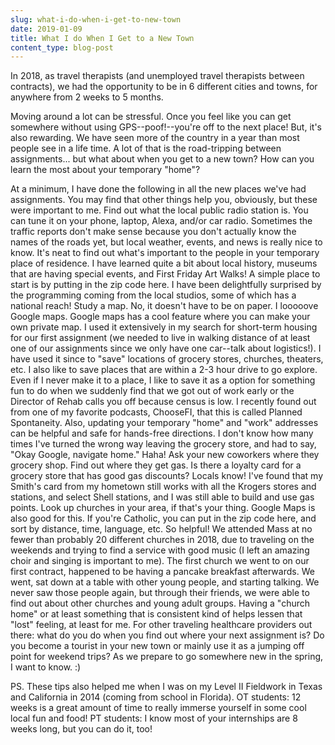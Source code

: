 ```yaml
---
slug: what-i-do-when-i-get-to-new-town
date: 2019-01-09
title: What I do When I Get to a New Town
content_type: blog-post
---
```


In 2018, as travel therapists (and unemployed travel therapists between contracts), we had the opportunity to be in 6 different cities and towns, for anywhere from 2 weeks to 5 months.

Moving around a lot can be stressful. Once you feel like you can get somewhere without using GPS--poof!--you're off to the next place! But, it's also rewarding. We have seen more of the country in a year than most people see in a life time. A lot of that is the road-tripping between assignments... but what about when you get to a new town? How can you learn the most about your temporary "home"?

At a minimum, I have done the following in all the new places we've had assignments. You may find that other things help you, obviously, but these were important to me.
Find out what the local public radio station is. You can tune it on your phone, laptop, Alexa, and/or car radio. Sometimes the traffic reports don't make sense because you don't actually know the names of the roads yet, but local weather, events, and news is really nice to know. It's neat to find out what's important to the people in your temporary place of residence. I have learned quite a bit about local history, museums that are having special events, and First Friday Art Walks! A simple place to start is by putting in the zip code here. I have been delightfully surprised by the programming coming from the local studios, some of which has a national reach!
Study a map. No, it doesn't have to be on paper. I looooove Google maps. Google maps has a cool feature where you can make your own private map. I used it extensively in my search for short-term housing for our first assignment (we needed to live in walking distance of at least one of our assignments since we only have one car--talk about logistics!). I have used it since to "save" locations of grocery stores, churches, theaters, etc. I also like to save places that are within a 2-3 hour drive to go explore. Even if I never make it to a place, I like to save it as a option for something fun to do when we suddenly find that we got out of work early or the Director of Rehab calls you off because census is low. I recently found out from one of my favorite podcasts, ChooseFI, that this is called Planned Spontaneity. Also, updating your temporary "home" and "work" addresses can be helpful and safe for hands-free directions. I don't know how many times I've turned the wrong way leaving the grocery store, and had to say, "Okay Google, navigate home." Haha!
Ask your new coworkers where they grocery shop. Find out where they get gas. Is there a loyalty card for a grocery store that has good gas discounts? Locals know! I've found that my Smith's card from my hometown still works with all the Krogers stores and stations, and select Shell stations, and I was still able to build and use gas points.
Look up churches in your area, if that's your thing. Google Maps is also good for this. If you're Catholic, you can put in the zip code here, and sort by distance, time, language, etc. So helpful! We attended Mass at no fewer than probably 20 different churches in 2018, due to traveling on the weekends and trying to find a service with good music (I left an amazing choir and singing is important to me). The first church we went to on our first contract, happened to be having a pancake breakfast afterwards. We went, sat down at a table with other young people, and starting talking. We never saw those people again, but through their friends, we were able to find out about other churches and young adult groups. Having a "church home" or at least something that is consistent kind of helps lessen that "lost" feeling, at least for me.
For other traveling healthcare providers out there: what do you do when you find out where your next assignment is? Do you become a tourist in your new town or mainly use it as a jumping off point for weekend trips? As we prepare to go somewhere new in the spring, I want to know. :)

PS. These tips also helped me when I was on my Level II Fieldwork in Texas and California in 2014 (coming from school in Florida). OT students: 12 weeks is a great amount of time to really immerse yourself in some cool local fun and food! PT students: I know most of your internships are 8 weeks long, but you can do it, too! 